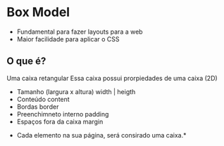 # Box Model

- Fundamental para fazer layouts para a web
- Maior facilidade para aplicar o CSS

## O que é?

Uma caixa retangular
Essa caixa possui prorpiedades de uma caixa (2D)

- Tamanho (largura x altura)   width | heigth
- Conteúdo                     content
- Bordas                       border
- Preenchimneto interno        padding
- Espaços fora da caixa        margin

* Cada elemento na sua página, será consirado uma caixa.*